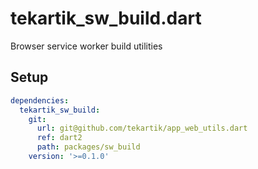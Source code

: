 # tekartik_sw_build.dart

Browser service worker build utilities

## Setup

```yaml
dependencies:
  tekartik_sw_build:
    git:
      url: git@github.com/tekartik/app_web_utils.dart
      ref: dart2
      path: packages/sw_build
    version: '>=0.1.0'
```